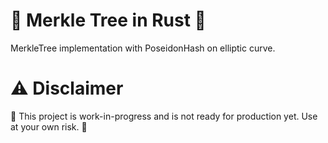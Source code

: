 # 🌲 Merkle Tree in Rust 🌲

MerkleTree implementation with PoseidonHash on elliptic curve.

# ⚠️ Disclaimer

🚧 This project is work-in-progress and is not ready for production yet. Use at your own risk. 🚧
